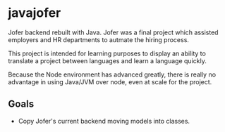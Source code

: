 # javajofer

Jofer backend rebuilt with Java.
Jofer was a final project which assisted employers and 
HR departments to autmate the hiring process.

This project is intended for learning purposes to display an ability to translate
a project between languages and learn a language quickly.

Because the Node environment has advanced greatly, there is really no advantage 
in using Java/JVM over node, even at scale for the project.

## Goals

- Copy Jofer's current backend moving models into classes.